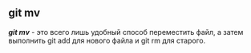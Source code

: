 ## git mv

***git mv*** - это всего лишь удобный способ переместить файл, а затем выполнить git add для нового файла и git rm для старого.